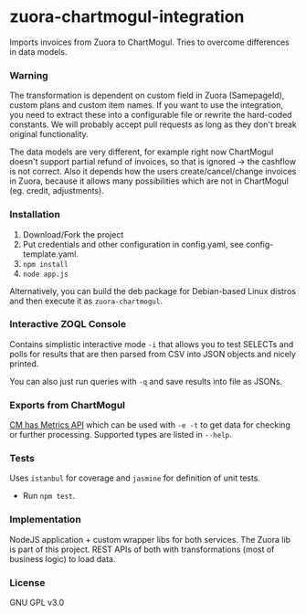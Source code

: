 # zuora-chartmogul-integration
Imports invoices from Zuora to ChartMogul. Tries to overcome differences in data models.

### Warning

The transformation is dependent on custom field in Zuora (SamepageId), custom plans and custom item names.
If you want to use the integration, you need to extract these into a configurable file or rewrite the hard-coded constants.
We will probably accept pull requests as long as they don't break original functionality.

The data models are very different, for example right now ChartMogul doesn't support partial refund of invoices, so that is ignored -> the cashflow is not correct.
Also it depends how the users create/cancel/change invoices in Zuora, because it allows many possibilities which are not in ChartMogul (eg. credit, adjustments).

### Installation
1. Download/Fork the project
2. Put credentials and other configuration in config.yaml, see config-template.yaml.
3. ```npm install```
4. ```node app.js```

Alternatively, you can build the deb package for Debian-based Linux distros and then execute it as ```zuora-chartmogul```.

### Interactive ZOQL Console
Contains simplistic interactive mode ```-i``` that allows you to test SELECTs and polls for results
that are then parsed from CSV into JSON objects and nicely printed.

You can also just run queries with ```-q``` and save results into file as JSONs.

### Exports from ChartMogul
[CM has Metrics API](https://dev.chartmogul.com/docs/retrieve-mrr) which can be used with ```-e -t```
to get data for checking or further processing. Supported types are listed in ```--help```.

### Tests
Uses ```istanbul``` for coverage and ```jasmine``` for definition of unit tests.
* Run ```npm test```.

### Implementation
NodeJS application + custom wrapper libs for both services. The Zuora lib is part of this project.
REST APIs of both with transformations (most of business logic) to load data.

### License
GNU GPL v3.0
